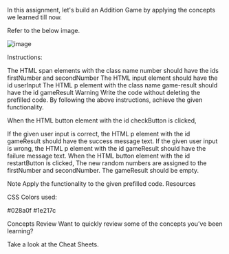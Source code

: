 In this assignment, let's build an Addition Game by applying the concepts we learned till now.

Refer to the below image.

![image](https://github.com/bukka5sandhya/AdditionGame/assets/133884532/2853f2a1-106d-4a5b-b24f-aec2bc145a4b)

Instructions:

The HTML span elements with the class name number should have the ids firstNumber and secondNumber
The HTML input element should have the id userInput
The HTML p element with the class name game-result should have the id gameResult
Warning
Write the code without deleting the prefilled code.
By following the above instructions, achieve the given functionality.

When the HTML button element with the id checkButton is clicked,

If the given user input is correct, the HTML p element with the id gameResult should have the success message text.
If the given user input is wrong, the HTML p element with the id gameResult should have the failure message text.
When the HTML button element with the id restartButton is clicked,
The new random numbers are assigned to the firstNumber and secondNumber.
The gameResult should be empty.

Note
Apply the functionality to the given prefilled code.
Resources

CSS Colors used:

#028a0f
#1e217c

Concepts Review
Want to quickly review some of the concepts you’ve been learning?

Take a look at the Cheat Sheets.
